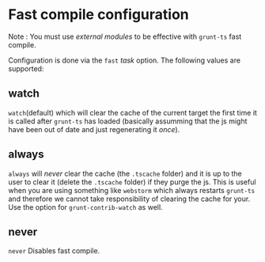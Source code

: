 # Fast compile configuration
Note : You must use *external modules* to be effective with `grunt-ts` fast compile.

Configuration is done via the `fast` *task* option. The following values are supported:

## watch
`watch`(default) which will clear the cache of the current target the first time it is called after `grunt-ts` has loaded (basically assumming that the js might have been out of date and just regenerating it *once*).
## always
`always` will *never* clear the cache (the `.tscache` folder) and it is up to the user to clear it (delete the `.tscache` folder)  if they purge the js. This is useful when you are using something like `webstorm` which always restarts `grunt-ts` and therefore we cannot take responsibility of clearing the cache for your. Use the option for `grunt-contrib-watch` as well.
## never
`never` Disables fast compile.
